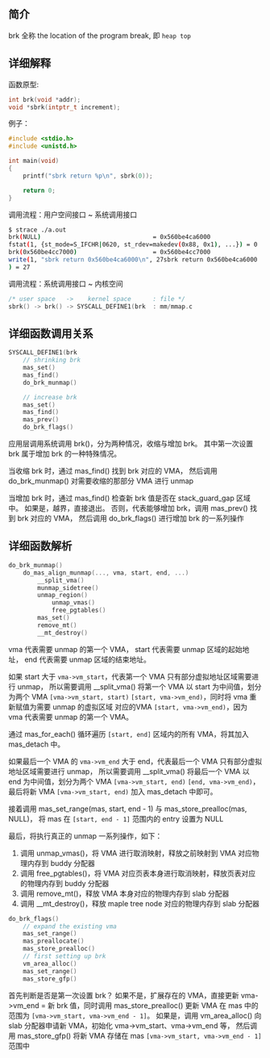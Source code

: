 ## 简介

brk 全称 the location of the program break, 即 `heap top`

## 详细解释

函数原型:

```c
int brk(void *addr);
void *sbrk(intptr_t increment);
```

例子：

```c
#include <stdio.h>
#include <unistd.h>

int main(void)
{
	printf("sbrk return %p\n", sbrk(0));

	return 0;
}
```

调用流程：用户空间接口 ~ 系统调用接口

```bash
$ strace ./a.out
brk(NULL)                               = 0x560be4ca6000
fstat(1, {st_mode=S_IFCHR|0620, st_rdev=makedev(0x88, 0x1), ...}) = 0
brk(0x560be4cc7000)                     = 0x560be4cc7000
write(1, "sbrk return 0x560be4ca6000\n", 27sbrk return 0x560be4ca6000
) = 27
```

调用流程：系统调用接口 ~ 内核空间

```c
/* user space   ->    kernel space      : file */
sbrk() -> brk() -> SYSCALL_DEFINE1(brk  : mm/mmap.c
```

## 详细函数调用关系

```c
SYSCALL_DEFINE1(brk
    // shrinking brk
    mas_set()
    mas_find()
    do_brk_munmap()

    // increase brk
    mas_set()
    mas_find()
    mas_prev()
    do_brk_flags()
```

应用层调用系统调用 brk()，分为两种情况，收缩与增加 brk。
其中第一次设置 brk 属于增加 brk 的一种特殊情况。

当收缩 brk 时，通过 mas_find() 找到 brk 对应的 VMA，
然后调用 do_brk_munmap() 对需要收缩的那部分 VMA 进行 unmap

当增加 brk 时，通过 mas_find() 检查新 brk 值是否在 stack_guard_gap 区域中。
如果是，越界，直接退出。
否则，代表能够增加 brk，调用 mas_prev() 找到 brk 对应的 VMA，
然后调用 do_brk_flags() 进行增加 brk 的一系列操作

## 详细函数解析

```c
do_brk_munmap()
    do_mas_align_munmap(..., vma, start, end, ...)
        __split_vma()
        munmap_sidetree()
        unmap_region()
            unmap_vmas()
            free_pgtables()
        mas_set()
        remove_mt()
        __mt_destroy()
```

vma 代表需要 unmap 的第一个 VMA，
start 代表需要 unmap 区域的起始地址，
end 代表需要 unmap 区域的结束地址。

如果 start 大于 `vma->vm_start`，代表第一个 VMA 只有部分虚拟地址区域需要进行 unmap，
所以需要调用 __split_vma() 将第一个 VMA 以 start 为中间值，划分为两个 VMA
`[vma->vm_start, start)` `[start, vma->vm_end)`，同时将 vma 重新赋值为需要 unmap 的虚拟区域
对应的VMA `[start, vma->vm_end)`，因为 vma 代表需要 unmap 的第一个 VMA。

通过 mas_for_each() 循环遍历 `[start, end]` 区域内的所有 VMA，将其加入 mas_detach 中。

如果最后一个 VMA 的 `vma->vm_end` 大于 end，代表最后一个 VMA 只有部分虚拟地址区域需要进行 unmap，
所以需要调用 __split_vma() 将最后一个 VMA 以 end 为中间值，划分为两个 VMA
`[vma->vm_start, end)` `[end, vma->vm_end)`，最后将新 VMA `[vma->vm_start, end)`
加入 mas_detach 中即可。

接着调用 mas_set_range(mas, start, end - 1) 与 mas_store_prealloc(mas, NULL)，
将 mas 在 `[start, end - 1]` 范围内的 entry 设置为 NULL

最后，将执行真正的 unmap 一系列操作，如下：

1. 调用 unmap_vmas()，将 VMA 进行取消映射，释放之前映射到 VMA 对应物理内存到 buddy 分配器
2. 调用 free_pgtables()，将 VMA 对应页表本身进行取消映射，释放页表对应的物理内存到 buddy 分配器
3. 调用 remove_mt()，释放 VMA 本身对应的物理内存到 slab 分配器
4. 调用 __mt_destroy()，释放 maple tree node 对应的物理内存到 slab 分配器

```c
do_brk_flags()
    // expand the existing vma
    mas_set_range()
    mas_preallocate()
    mas_store_prealloc()
    // first setting up brk
    vm_area_alloc()
    mas_set_range()
    mas_store_gfp()
```

首先判断是否是第一次设置 brk？
如果不是，扩展存在的 VMA，直接更新 vma->vm_end = 新 brk 值，同时调用 mas_store_prealloc() 更新 VMA
在 mas 中的范围为 `[vma->vm_start, vma->vm_end - 1]`。
如果是，调用 vm_area_alloc() 向 slab 分配器申请新 VMA，初始化 vma->vm_start、vma->vm_end 等，
然后调用 mas_store_gfp() 将新 VMA 存储在 mas `[vma->vm_start, vma->vm_end - 1]` 范围中
